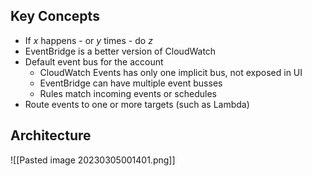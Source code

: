 
## Key Concepts

- If *x* happens - or *y* times - do *z*
- EventBridge is a better version of CloudWatch
- Default event bus for the account
	- CloudWatch Events has only one implicit bus, not exposed in UI
	- EventBridge can have multiple event busses
	- Rules match incoming events or schedules
- Route events to one or more targets (such as Lambda)

## Architecture

![[Pasted image 20230305001401.png]]